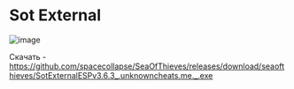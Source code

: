 # Sot External

![image](https://github.com/spacecollapse/SeaOfThieves/assets/53594431/43526904-bcdd-4c2f-bea2-383a4fb54f16)



Скачать - https://github.com/spacecollapse/SeaOfThieves/releases/download/seaofthieves/SotExternalESPv3.6.3_.unknowncheats.me._.exe
